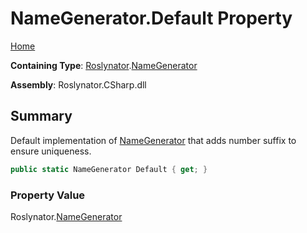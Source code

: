 # NameGenerator\.Default Property <a name="_Top"></a>

[Home](../../../README.md)

**Containing Type**: [Roslynator](../../README.md#_Top)\.[NameGenerator](../README.md#_Top)

**Assembly**: Roslynator\.CSharp\.dll

## Summary

Default implementation of [NameGenerator](../README.md#_Top) that adds number suffix to ensure uniqueness\.

```csharp
public static NameGenerator Default { get; }
```

### Property Value

Roslynator\.[NameGenerator](../README.md#_Top)

